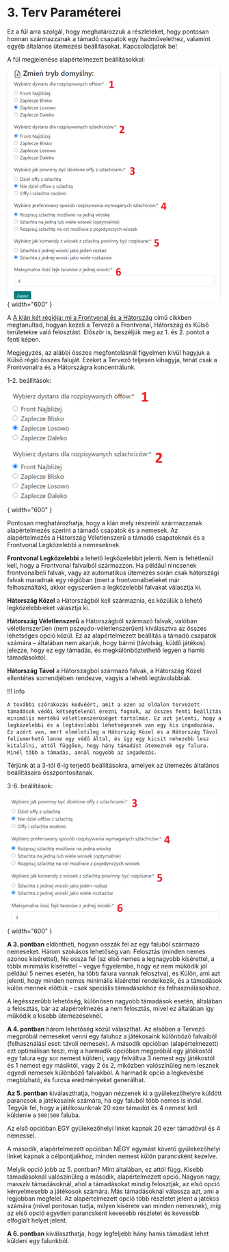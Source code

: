 # 3. Terv Paraméterei

Ez a fül arra szolgál, hogy meghatározzuk a részleteket, hogy pontosan honnan származzanak a támadó csapatok egy hadművelethez, valamint egyéb általános ütemezési beállításokat. Kapcsolódjatok be!

A fül megjelenése alapértelmezett beállításokkal:

![alt text](image-2.png){ width="600" }

A [A klán két régiója: mi a Frontvonal és a Hátország](./../primary/two_regions_of_the_tribe.md) című cikkben megtanultad, hogyan kezeli a Tervező a Frontvonal, Hátország és Külső területekre való felosztást. Először is, beszéljük meg az 1. és 2. pontot a fenti képen.

Megjegyzés, az alábbi összes megfontolásnál figyelmen kívül hagyjuk a Külső régió összes faluját. Ezeket a Tervező teljesen kihagyja, tehát csak a Frontvonalra és a Hátországra koncentrálunk.

1-2. beállítások:

![alt text](image-3.png){ width="600" }

Pontosan meghatározhatja, hogy a klán mely részeiről származzanak alapértelmezés szerint a támadó csapatok és a nemesek. Az alapértelmezés a Hátország Véletlenszerű a támadó csapatoknak és a Frontvonal Legközelebbi a nemeseknek.

**Frontvonal Legközelebbi** a lehető legközelebbit jelenti. Nem is feltétlenül kell, hogy a Frontvonal falvaiból származzon. Ha például nincsenek frontvonalbeli falvak, vagy az automatikus ütemezés során csak hátországi falvak maradnak egy régióban (mert a frontvonalbelieket már felhasználták), akkor egyszerűen a legközelebbi falvakat választja ki.

**Hátország Közel** a Hátországból kell származnia, és közülük a lehető legközelebbieket választja ki.

**Hátország Véletlenszerű** a Hátországból származó falvak, valóban véletlenszerűen (nem pszeudo-véletlenszerűen) kiválasztva az összes lehetséges opció közül. Ez az alapértelmezett beállítás a támadó csapatok számára – általában nem akarjuk, hogy bármi (távolság, küldő játékos) jelezze, hogy ez egy támadás, és megkülönböztethető legyen a hamis támadásoktól.

**Hátország Távol** a Hátországból származó falvak, a Hátország Közel ellentétes sorrendjében rendezve, vagyis a lehető legtávolabbiak.

!!! info

    A további szórakozás kedvéért, amit a ezen az oldalon tervezett támadások védői kétségtelenül érezni fognak, az összes fenti beállítás minimális mértékű véletlenszerűséget tartalmaz. Ez azt jelenti, hogy a legközelebbi és a legtávolabbi lehetségesnek van egy kis ingadozása. Ez azért van, mert elméletileg a Hátország Közel és a Hátország Távol felismerhető lenne egy védő által, és így egy kicsit nehezebb lesz kitalálni, attól függően, hogy hány támadást ütemeznek egy falura. Minél több a támadás, annál nagyobb az ingadozás.

Térjünk át a 3-tól 6-ig terjedő beállításokra, amelyek az ütemezés általános beállításaira összpontosítanak.

3-6. beállítások:

![alt text](image-4.png){ width="600" }

**A 3. pontban** eldöntheti, hogyan osszák fel az egy faluból származó nemeseket. Három szokásos lehetőség van: Felosztás (minden nemes azonos kísérettel), Ne ossza fel (az első nemes a legnagyobb kísérettel, a többi minimális kísérettel – vegye figyelembe, hogy ez nem működik jól például 5 nemes esetén, ha több falura vannak felosztva), és Külön, ami azt jelenti, hogy minden nemes minimális kísérettel rendelkezik, és a támadások külön mennek előttük – csak speciális támadásokhoz és felhasználásokhoz.

A legésszerűbb lehetőség, különösen nagyobb támadások esetén, általában a felosztás, bár az alapértelmezés a nem felosztás, mivel ez általában így működik a kisebb ütemezéseknél.

**A 4. pontban** három lehetőség közül választhat. Az elsőben a Tervező megpróbál nemeseket venni egy faluhoz a játékosaink különböző falvaiból (felhasználási eset: távoli nemesek). A második opcióban (alapértelmezett) ezt optimálisan teszi, míg a harmadik opcióban megpróbál egy játékostól egy falura egy sor nemest küldeni, vagy felváltva 3 nemest egy játékostól és 1 nemest egy másiktól, vagy 2 és 2, miközben valószínűleg nem lesznek egyedi nemesek különböző falvakból. A harmadik opció a legkevésbé megbízható, és furcsa eredményeket generálhat.

**Az 5. pontban** kiválaszthatja, hogyan nézzenek ki a gyülekezőhelyre küldött parancsok a játékosaink számára, ha egy faluból több nemes is indul. Tegyük fel, hogy a játékosunknak 20 ezer támadót és 4 nemest kell küldenie a `500|500` faluba.

Az első opcióban EGY gyülekezőhelyi linket kapnak 20 ezer támadóval és 4 nemessel.

A második, alapértelmezett opcióban NÉGY egymást követő gyülekezőhelyi linket kapnak a célpontjaikhoz, minden nemest külön parancsként kezelve.

Melyik opció jobb az 5. pontban? Mint általában, ez attól függ. Kisebb támadásoknál valószínűleg a második, alapértelmezett opció. Nagyon nagy, masszív támadásoknál, ahol a támadásokat mindig felosztják, az első opció kényelmesebb a játékosok számára. Más támadásoknál válassza azt, ami a legjobban megfelel. Az alapértelmezett opció több részletet jelent a játékos számára (mivel pontosan tudja, milyen kísérete van minden nemesnek), míg az első opció egyetlen parancsként kevesebb részletet és kevesebb elfoglalt helyet jelent.

**A 6. pontban** kiválaszthatja, hogy legfeljebb hány hamis támadást lehet küldeni egy falunkból.

